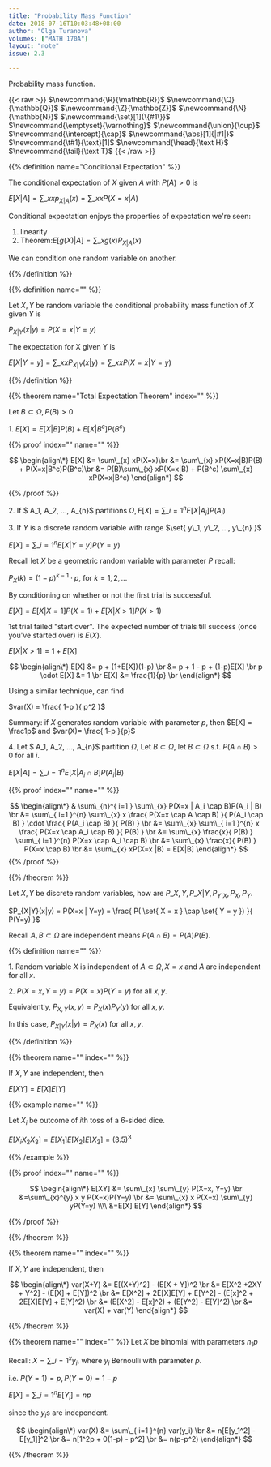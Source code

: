 ```yaml
---
title: "Probability Mass Function"
date: 2018-07-16T10:03:48+08:00
author: "Olga Turanova"
volumes: ["MATH 170A"]
layout: "note"
issue: 2.3

---
```


Probability mass function.

<!--more-->

<div class="latex-macros">
  {{< raw >}}
    $\newcommand{\R}{\mathbb{R}}$
    $\newcommand{\Q}{\mathbb{Q}}$
    $\newcommand{\Z}{\mathbb{Z}}$
    $\newcommand{\N}{\mathbb{N}}$
    $\newcommand{\set}[1]{\{#1\}}$
    $\newcommand{\emptyset}{\varnothing}$
    $\newcommand{\union}{\cup}$
    $\newcommand{\intercept}{\cap}$
    $\newcommand{\abs}[1]{|#1|}$
    $\newcommand{\t#1}{\text}[1]$
    $\newcommand{\head}{\text H}$
    $\newcommand{\tail}{\text T}$
  {{< /raw >}}
</div>

{{% definition name="Conditional Expectation" %}}

The conditional expectation of $X$ given $A$ with $P(A) > 0$ is

$E[X|A] = \sum\_{x} x p_{X|A}(x) = \sum\_{x} x P(X=x|A)$

Conditional expectation enjoys the properties of expectation we're seen:

1. linearity
2. Theorem:$E[g(X) | A] = \sum\_{x} g(x)P_{X|A}(x)$

We can condition one random variable on another.

{{% /definition %}}

{{% definition name="" %}}

Let $X, Y$ be random variable the conditional probability mass function of $X$ given $Y$ is

$P_{X|Y}(x|y) = P(X=x|Y=y)$

The expectation for X given Y is

$E[X|Y=y] = \sum\_{x} xP_{X|Y}(x|y) = \sum\_{x} x P(X=x|Y=y)$

{{% /definition %}}

{{% theorem name="Total Expectation Theorem" index="" %}}

Let $B \subset \Omega, P(B) > 0$

1\. $E[X] = E[X|B]P(B) + E[X|B^c]P(B^c)$

{{% proof index="" name="" %}}

$$
\begin{align\*}
E[X] &= \sum\_{x} xP(X=x)\br
 &= \sum\_{x} xP(X=x|B)P(B) + P(X=x|B^c)P(B^c)\br
 &= P(B)\sum\_{x} xP(X=x|B) + P(B^c) \sum\_{x} xP(X=x|B^c)
\end{align*}
$$

{{% /proof %}}

2\. If $ A\_1, A\_2, ..., A\_{n}$ partitions $\Omega, E[X] = \sum\_{ i=1 }^{n} E[X|A_i]P(A_i)$

3\. If $Y$ is a discrete random variable with range $\set{ y\_1, y\_2, ..., y\_{n} }$

$E[X] = \sum\_{ i=1 }^{n} E[X|Y=y]P(Y=y)$


Recall let $X$ be a geometric random variable with parameter $P$ recall:

$P_X(k) = (1-p)^{k-1} \cdot p$, for $k = 1,2, ...$

By conditioning on whether or not the first trial is successful.

$E[X] = E[X | X=1]P(X=1) + E[X|X > 1]P(X>1)$

1st trial failed "start over". The expected number of trials till success (once you've started over) is $E(X)$.

$E[X|X>1] = 1 + E[X]$

$$
\begin{align\*}
E[X] &= p + (1+E[X])(1-p) \br
&= p + 1 - p + (1-p)E[X] \br
p \cdot E[X] &= 1 \br
E[X] &= \frac{1}{p} \br
\end{align*}
$$

Using a similar technique, can find

$var(X) = \frac{ 1-p }{ p^2 }$

Summary: if $X$ generates random variable with parameter $p$, then $E[X] = \frac1p$ and $var(X)= \frac{ 1-p }{p}$

4\. Let $ A\_1, A\_2, ..., A\_{n}$ partition $\Omega$, Let $B \subset \Omega$, let $B \subset  \Omega$ s.t. $P(A \cap B) > 0$ for all $i$.

$E[X|A] = \sum\_{ i=1 }^{n} E[X|A_i \cap B]P(A_i|B)$

{{% proof index="" name="" %}}

$$
\begin{align\*}
& \sum\_{n}^{ i=1 }  \sum\_{x} P(X=x | A_i \cap B)P(A_i | B) \br
&= \sum\_{ i=1 }^{n}  \sum\_{x} x \frac{ P(X=x \cap A \cap B) }{ P(A_i \cap B) } \cdot \frac{ P(A_i \cap B) }{ P(B) } \br
&= \sum\_{x} \sum\_{ i=1 }^{n} x \frac{ P(X=x \cap A_i \cap B) }{ P(B) } \br
&= \sum\_{x} \frac{x}{ P(B) } \sum\_{ i=1 }^{n} P(X=x \cap A_i \cap B) \br
&= \sum\_{x} \frac{x}{ P(B) } P(X=x \cap B) \br
&= \sum\_{x} xP(X=x |B) = E[X|B]
\end{align*}
$$
{{% /proof %}}

{{% /theorem %}}

Let $X, Y$ be discrete random variables, how are $P\_{X,Y}, P\_{X|Y}, P_{Y|X}, P_X, P_Y$.

$P_{X|Y}(x|y) = P(X=x | Y=y) = \frac{ P( \set{ X = x } \cap \set{ Y = y }) }{ P(Y=y) }$

Recall $A, B \subset \Omega$ are independent means $P(A \cap B) = P(A)P(B).$

{{% definition name="" %}}

1\. Random variable $X$ is independent of $A \subset \Omega, X = x$ and $A$ are independent for all $x$.

2\. $P(X=x, Y=y) = P(X=x)P(Y=y)$ for all $x, y$.

Equivalently, $P_{X,Y}(x,y) = P_X(x)P_Y(y)$ for all $x, y$.

In this case, $P_{X|Y}(x|y) = P_X(x)$ for all $x, y$.

{{% /definition %}}

{{% theorem name="" index="" %}}

If $X, Y$ are independent, then

$E[XY]  = E[X] E[Y]$

{{% example name="" %}}

Let $X_i$ be outcome of $i$th toss of a 6-sided dice.

$E[X_iX_2X_3] = E[X_1]E[X_2]E[X_3]=(3.5)^3$

{{% /example %}}

{{% proof index="" name="" %}}

$$
\begin{align\*}
E[XY] &= \sum\_{x} \sum\_{y} P(X=x, Y=y) \br
&=\sum\_{x}^{y} x y P(X=x)P(Y=y) \br
&= \sum\_{x} x P(X=x) \sum\_{y} yP(Y=y) \\\\
&=E[X] E[Y]
\end{align*}
$$

{{% /proof %}}

{{% /theorem %}}

{{% theorem name="" index="" %}}

If $X, Y$ are independent, then

$$
\begin{align\*}
var(X+Y) &= E[(X+Y)^2] - (E[X + Y])^2 \br
&= E[X^2 +2XY + Y^2] - (E[X] + E[Y])^2 \br
&= E[X^2] + 2E[X]E[Y] + E[Y^2] - (E[x]^2 + 2E[X]E[Y] + E[Y]^2) \br
&= (E[X^2] - E[x]^2) + (E[Y^2] - E[Y]^2) \br
&= var(X) + var(Y)
\end{align*}
$$

{{% /theorem %}}

{{% theorem name="" index="" %}}
Let $X$ be binomial with parameters $n_1p$

Recall: $X = \sum\_{ i=1 }^{x} y_i,$ where $y_i$ Bernoulli with parameter $p$.

i.e. $P(Y=1) = p, P(Y=0) = 1-p$

$E[X] = \sum\_{ i=1 }^{n} E[Y_i] = np$

since the $y_i$s are independent.

$$
\begin{align\*}
var(X) &= \sum\_{ i=1 }^{n} var(y_i) \br
&= n[E[y_1^2] - E[y_1]]^2 \br
&= n[1^2p + 0(1-p) - p^2] \br
&= n(p-p^2)
\end{align*}
$$



{{% /theorem %}}
